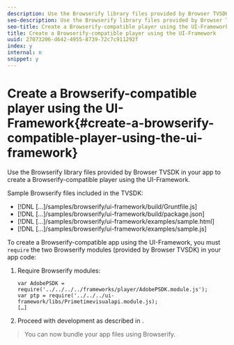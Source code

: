 ```yaml
---
description: Use the Browserify library files provided by Browser TVSDK in your app to create a Browserify-compatible player using the UI-Framework.
seo-description: Use the Browserify library files provided by Browser TVSDK in your app to create a Browserify-compatible player using the UI-Framework.
seo-title: Create a Browserify-compatible player using the UI-Framework
title: Create a Browserify-compatible player using the UI-Framework
uuid: 27073206-d642-4955-8739-72c7c911292f
index: y
internal: n
snippet: y
---
```


# Create a Browserify-compatible player using the UI-Framework{#create-a-browserify-compatible-player-using-the-ui-framework}

Use the Browserify library files provided by Browser TVSDK in your app to create a Browserify-compatible player using the UI-Framework.

Sample Browserify files included in the TVSDK:

* [!DNL […]/samples/browserify/ui-framework/build/Gruntfile.js] 
* [!DNL […]/samples/browserify/ui-framework/build/package.json] 
* [!DNL […]/samples/browserify/ui-framework/examples/sample.html] 
* [!DNL […]/samples/browserify/ui-framework/examples/sample.js]

To create a Browserify-compatible app using the UI-Framework, you must `require` the two Browserify modules (provided by Browser TVSDK) in your app code: 

1. Require Browserify modules:

   ```
   var AdobePSDK = require('../../../../frameworks/player/AdobePSDK.module.js');  
   var ptp = require('../../../ui-framework/libs/Primetimevisualapi.module.js);  
   […]
   ```

1. Proceed with development as described in [](../../getting-started/c-psdk-browser-tvsdk-2.4-create-a-basic-player/t-psdk-browser-tvsdk-2.4-create-basic-player-uif.md).
>You can now bundle your app files using Browserify. 
